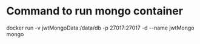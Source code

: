 # Command to run mongo container
docker run -v jwtMongoData:/data/db -p 27017:27017 -d --name jwtMongo mongo